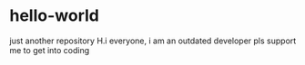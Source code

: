 # hello-world
just another repository
H.i everyone,
i am an outdated developer pls support me to get into coding
